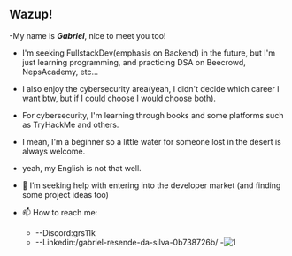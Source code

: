 ## Wazup!
-My name is _**Gabriel**_, nice to meet you too!

- I'm seeking FullstackDev(emphasis on Backend) in the future, but I'm just learning programming, and practicing DSA on Beecrowd, NepsAcademy, etc...

- I also enjoy the cybersecurity area(yeah, I didn't decide which career I want btw, but if I could choose I would choose both).

- For cybersecurity, I'm learning through books and some platforms such as TryHackMe and others.

- I mean, I'm a beginner so a little water for someone lost in the desert is always welcome.

- yeah, my English is not that well.

- 🤔 I’m seeking help with entering into the developer market (and finding some project ideas too)

- 📫 How to reach me:
  - --Discord:grs11k
  - --Linkedin:/gabriel-resende-da-silva-0b738726b/
-![1](https://media1.tenor.com/m/UPVOb9kg6SQAAAAd/anime-bleach.gif)

